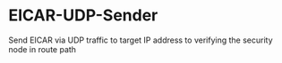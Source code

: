 # EICAR-UDP-Sender
Send EICAR via UDP traffic to target IP address to verifying the security node in route path
